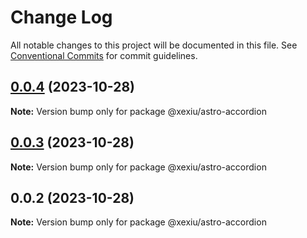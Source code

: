 # Change Log

All notable changes to this project will be documented in this file.
See [Conventional Commits](https://conventionalcommits.org) for commit guidelines.

## [0.0.4](https://github.com/xexiu/astro-components/compare/@xexiu/astro-accordion@0.0.3...@xexiu/astro-accordion@0.0.4) (2023-10-28)

**Note:** Version bump only for package @xexiu/astro-accordion





## [0.0.3](https://github.com/xexiu/astro-components/compare/@xexiu/astro-accordion@0.0.2...@xexiu/astro-accordion@0.0.3) (2023-10-28)

**Note:** Version bump only for package @xexiu/astro-accordion





## 0.0.2 (2023-10-28)

**Note:** Version bump only for package @xexiu/astro-accordion
